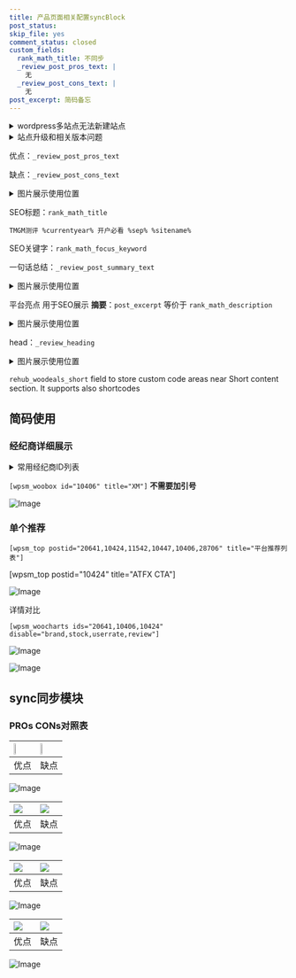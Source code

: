 ```yaml
---
title: 产品页面相关配置syncBlock
post_status: 
skip_file: yes
comment_status: closed
custom_fields:
  rank_math_title: 不同步
  _review_post_pros_text: |
    无
  _review_post_cons_text: |
    无
post_excerpt: 简码备忘
---
```

<details><summary>wordpress多站点无法新建站点</summary>

<li>和报错需要清理cookies一样的原因</li>
<li>wp-config.php里面<code>define( 'SUBDOMAIN_INSTALL', false );//子域名安装</code></li>
<li>新建子站点是用<code>define( 'SUBDOMAIN_INSTALL', true);//子域名安装</code> 完成以后，改成<code>false</code></li>
</details>

<details><summary>站点升级和相关版本问题</summary>

<p>wordpress：5.9.9
woocommerce：7.5.1
出现问题的地方：主题选项里面>><strong>Product layout >>compact style</strong></p>
<p>如何出现没有用过的字段 导致无法保存。先导出配置 然后进行修改，后面再次恢复即可。</p>
<p>出现部分字段无法显示时，需要返回默认布局后，对产品进行保存就好了。</p>
<p></p>
</details>

优点：`_review_post_pros_text`

缺点：`_review_post_cons_text`

<details><summary>图片展示使用位置</summary>

<img src="https://prod-files-secure.s3.us-west-2.amazonaws.com/39ed1227-6d7d-4570-be36-9ccd4a2c4241/f51d3d83-55d4-4bdf-9604-f37ec77ab556/Untitled.png?X-Amz-Algorithm=AWS4-HMAC-SHA256&X-Amz-Content-Sha256=UNSIGNED-PAYLOAD&X-Amz-Credential=ASIAZI2LB4662PGD5DID%2F20250709%2Fus-west-2%2Fs3%2Faws4_request&X-Amz-Date=20250709T165517Z&X-Amz-Expires=3600&X-Amz-Security-Token=IQoJb3JpZ2luX2VjEKD%2F%2F%2F%2F%2F%2F%2F%2F%2F%2FwEaCXVzLXdlc3QtMiJGMEQCIBH0FEtMN39PAZ4JEfNOrAGcyybpv8ihrdqtSu5OTjIjAiBij3jMMXrCwQHamnfHGqfu6QkVPD2zbGE8DcY2nfMviCqIBAip%2F%2F%2F%2F%2F%2F%2F%2F%2F%2F8BEAAaDDYzNzQyMzE4MzgwNSIMKTLKFTyHfwYOZN4HKtwD7BSoJE2bZZURwqKsyjawoQise3dvO0EpsW3IHh3mcBW9NFm6tCnvy73YsK7oM%2BU0EMOuUgADSFnWArLzCtdiKeMyef%2FcBs4WdU%2B1einYRYAf7K48gwUldObQR8XVDrWK8vnxxmLQv4AFJLkmTMGsiebmN8w0jbsX59SepzAg%2F3yEfyaGc9miDh2%2BoUV%2Bc6AZEi9n2ThscvPPW%2B1Lf%2Fg7cMoySm%2B87VPECMtXcHXPa3lZvXNVeKN0UDNLoFWquj%2B88OFvGx5UyBg8b%2F1zXN6CfRbtIEhDHe66M0mWy%2B2XeVBUvi1LdVX%2ByOTHbksNEm2o9VaZ3beQxwYsLjNmNnf2Zs445KYFl41qS0aFYL5PiIPZwOytx5DMn0nvn6gsR%2FF0kW3zwVF4boJIVJ8RKw6ordoDmcKHGbvPppGzyMiMaja8iCdXyFH%2FCKO1ztCChP%2F0BcOPGN26EjXV2L7bGSlx%2FxcUGrx0BOTeSVpY3x6Dy2E6Vip52gDHzFOYyJEstBLal2S5d838DLsEmdfSJb5AL0r0Iva3iuP00gyRN4ekZRbVtP6UoPqEqHQD38vTuand7MjH4RqfhsxGNV9I0aeJ2NrpSG1UpNcEWzBsIHVQf%2F%2BJTB1WrSEJqtTi1Mgwlam6wwY6pgEqJ9VNCKsEf49X4owHDqCZ3BM7Z6YkantE5oZIsiGoJne27UVnmmskesJwQdWmrecUuZnh8hntmLjeU8pokbNjQPOD6PGRWHLru%2FKzJNvBiBJBkBqtp2Li093QqMxt18HZ%2B9zcXs3IYG0UP1Sxx2Nanj6KJIdECkmQPFaB6VUnsgeKeyLNpgs2Csv5fDYlwiiV6K8OmObFZ7onZha2I645NTd2Pgwx&X-Amz-Signature=6a9105284628e53830b58190566f9a649105bdd95347d091c70bf8d67b394ecc&X-Amz-SignedHeaders=host&x-amz-checksum-mode=ENABLED&x-id=GetObject" alt="Image">
</details>

SEO标题：`rank_math_title`

`TMGM测评 %currentyear% 开户必看 %sep% %sitename%`

SEO关键字：`rank_math_focus_keyword`

一句话总结：`_review_post_summary_text`

<details><summary>图片展示使用位置</summary>

<img src="https://prod-files-secure.s3.us-west-2.amazonaws.com/39ed1227-6d7d-4570-be36-9ccd4a2c4241/4b96a922-296c-4f4e-8630-d1c870cbce01/Untitled.png?X-Amz-Algorithm=AWS4-HMAC-SHA256&X-Amz-Content-Sha256=UNSIGNED-PAYLOAD&X-Amz-Credential=ASIAZI2LB466WZCIEK7A%2F20250709%2Fus-west-2%2Fs3%2Faws4_request&X-Amz-Date=20250709T165518Z&X-Amz-Expires=3600&X-Amz-Security-Token=IQoJb3JpZ2luX2VjEKD%2F%2F%2F%2F%2F%2F%2F%2F%2F%2FwEaCXVzLXdlc3QtMiJHMEUCIQCDSiVHqA7nhT98Vy1A2bK4%2Fy9iuqklKNEQ8lUhSEShuQIged6WxdpRQMg%2Fm1l3wFhKht171e3IyhutCMonZAI07%2BMqiAQIqf%2F%2F%2F%2F%2F%2F%2F%2F%2F%2FARAAGgw2Mzc0MjMxODM4MDUiDFL0A9QGmoe7ggk5byrcA2RwDr4dVZxBr8kO7zv2VcaVYJuwmLBAmnNWtxs01WOtpBBz1GOq0XJTXq%2FbWla3KYefAGJI1vDiPh6QBtvUt4qD2DyHhv2e9Eox7ctHpkHHK0l5G69taP5Kz4%2FRImDr0T88nS8MUqw8LJyc6f4r95zKEHy6Q9WlZDHgLDQpJJ22AGHf0%2BqqwsOpO4gUgeWqT%2B%2Fhxxq0aZ57Zj%2FS3IpF%2BtyLKiUcNhl1bEdG%2Fqe4ySY2fn38%2FfTdBeIjBnZha618JQLQhUgIv%2Bct7%2FAmTl6YDT9fbXaZlqlB0%2B4eC4z0%2BnLD3FGrT9PTDKWpGoDlV%2BvNtQhxTn%2F9rf9k%2FLt7g0K6dhAMi0Ne6UfDReo%2BeUuMUpMLAKqQ2pHxdrUlupSz26%2BFFxSKLewxslyJp6Od4Pen6vc3CKBIKrugaM3HwP%2FBdFTNH8yV1qsbw7YmZVbFX667b4lTr65Fyn1w96ouAV3n%2BnFZMk45vgNaa3w2%2Bnez8VTdWGIg0R%2FeA5CBMzmVDRMPIjdOA3xWPVB%2FUPmNnPnMhisgOQSuYmTSV1WLDccxuGsJPpMl2LSZ1fJxJAGo8xyDlVOsdIfM7grCr4TxXrswewCK9%2FKLwVdal08IeJffLcGtxB%2Bg1mfajpLYbmbZMKCqusMGOqUBGcgB5pCnpmf%2BzHdKviImTwjaBTmmbD0dDqriuCTL0411Cfss84yo5Hn22j%2FpjDlBqBYPZa%2BZGfMBU8L8%2F6P7K1W3JgweXmiE7iHlppL4o7hn01GWodlByRjIE5enlgvZMJboEgf3FnvQ8GaHXlKxbQPzk0ZbBTiiUJmhn0PEsKiJzKxFqpdix8aKIo7FK5HAQH609pxgcyV%2Fr1zEgX%2B0PdvS7Utc&X-Amz-Signature=2dd542534068eb64272773ce1c3c85229992aa661d6257dd751c1c69e1c569ed&X-Amz-SignedHeaders=host&x-amz-checksum-mode=ENABLED&x-id=GetObject" alt="Image">
</details>

平台亮点 用于SEO展示 **摘要**：`post_excerpt`  等价于 `rank_math_description`

<details><summary>图片展示使用位置</summary>

<img src="https://prod-files-secure.s3.us-west-2.amazonaws.com/39ed1227-6d7d-4570-be36-9ccd4a2c4241/1ee11f63-b60a-4dfe-a7a7-d58ff23b5d88/Untitled.png?X-Amz-Algorithm=AWS4-HMAC-SHA256&X-Amz-Content-Sha256=UNSIGNED-PAYLOAD&X-Amz-Credential=ASIAZI2LB466QB4EAGA3%2F20250709%2Fus-west-2%2Fs3%2Faws4_request&X-Amz-Date=20250709T165518Z&X-Amz-Expires=3600&X-Amz-Security-Token=IQoJb3JpZ2luX2VjEKD%2F%2F%2F%2F%2F%2F%2F%2F%2F%2FwEaCXVzLXdlc3QtMiJGMEQCIHpiLurDiguwsWCwqVpnvTfyfPCSO87uoqh0%2FBOz9sNZAiBEMlvZaWxfg15LRe1AUtYgBAIJnabBHyqo382huby01CqIBAip%2F%2F%2F%2F%2F%2F%2F%2F%2F%2F8BEAAaDDYzNzQyMzE4MzgwNSIM3995pWegSJqZzW7TKtwDrd9vnrIUiht%2B7R2nT492pEFqqUa%2BZOM%2FEGuM2g6zCO15s5dKfZWNDK3LUL4pYCmnAMFZRz9ThrMEPz%2Fp1ReS8PXM0LJoBFtGg2S%2BeshEEOpb9UlZyHZ7x656LWyYJjR7DMo%2BVXc8rfKwKL1e0JIigOgbvE49zpTqLfDD31R7lDU3chOZqUSMOZuBUsvGFO4q62akMuR7BdDi7p0AX0ObnxMucK8mMHYRX%2BOGrAvXsd4kzFCoLYowtwWT8IANV%2FKd0T1b2Amm3csvp9rpYri1AMLTLBZ0rmRt5GWb03XrSvEuFEbww%2By6ub0natccmPO7eEQTX5ob5kH2oMyUfTD%2FD81w21hUpcmBdUhPAbDxtsiBXO9K2Pv8flOKiOryS5Save0ZXEO5tpr0YiiTX4Hlv6G3w2zXWDMK4UoEsXNbHflF%2BRZAdvvhGxpAlXBhxv6JJDFWixuZ8uxFvE4W%2BRq%2BC6A9h0ZJNMgqWMrwsGuJVhtL0Wz%2BYk0Y1rA3LONVdEusjQV%2FlNhDS18PAOCic7Bt9t6m%2BDnTJd35dciMnp4EnVH%2B0W4H%2Fjbx0l4%2BFBdgo7bVBPhcZDzm%2FIAa6So5gpcRmj%2B%2BQ3oOJAjcQ7tNtEd0HYDialPWVuQ%2BJ7qM1Igwoqq6wwY6pgE1xrUoffVUF1shM90j3ZgRpoBos1RPy23Woa%2FsfF4ntYvinb0EUiIW4%2FiyomlT3L4kkea5cNE5%2FBhGIDfCgF4eb5V3KhnRuz%2BnE66PDPGqZ0RPtWylG6xjkglat2DpLmGAqXrTJ8k3yrQUwQcy%2BmXH%2FuG33ESFDg51bumwyMYSxezS8YU9THaKszgZansKLakAc27Ne04P%2BUXnNdjfDMv%2BtwbUXtYf&X-Amz-Signature=f5ab15e63e4ae35ef353264d7759726db8f4c484e38536b836fa4ed8f64d2a4f&X-Amz-SignedHeaders=host&x-amz-checksum-mode=ENABLED&x-id=GetObject" alt="Image">
<img src="https://prod-files-secure.s3.us-west-2.amazonaws.com/39ed1227-6d7d-4570-be36-9ccd4a2c4241/ad4118b5-78d8-4fbe-801e-3b29b5d99c01/Untitled.png?X-Amz-Algorithm=AWS4-HMAC-SHA256&X-Amz-Content-Sha256=UNSIGNED-PAYLOAD&X-Amz-Credential=ASIAZI2LB466QB4EAGA3%2F20250709%2Fus-west-2%2Fs3%2Faws4_request&X-Amz-Date=20250709T165518Z&X-Amz-Expires=3600&X-Amz-Security-Token=IQoJb3JpZ2luX2VjEKD%2F%2F%2F%2F%2F%2F%2F%2F%2F%2FwEaCXVzLXdlc3QtMiJGMEQCIHpiLurDiguwsWCwqVpnvTfyfPCSO87uoqh0%2FBOz9sNZAiBEMlvZaWxfg15LRe1AUtYgBAIJnabBHyqo382huby01CqIBAip%2F%2F%2F%2F%2F%2F%2F%2F%2F%2F8BEAAaDDYzNzQyMzE4MzgwNSIM3995pWegSJqZzW7TKtwDrd9vnrIUiht%2B7R2nT492pEFqqUa%2BZOM%2FEGuM2g6zCO15s5dKfZWNDK3LUL4pYCmnAMFZRz9ThrMEPz%2Fp1ReS8PXM0LJoBFtGg2S%2BeshEEOpb9UlZyHZ7x656LWyYJjR7DMo%2BVXc8rfKwKL1e0JIigOgbvE49zpTqLfDD31R7lDU3chOZqUSMOZuBUsvGFO4q62akMuR7BdDi7p0AX0ObnxMucK8mMHYRX%2BOGrAvXsd4kzFCoLYowtwWT8IANV%2FKd0T1b2Amm3csvp9rpYri1AMLTLBZ0rmRt5GWb03XrSvEuFEbww%2By6ub0natccmPO7eEQTX5ob5kH2oMyUfTD%2FD81w21hUpcmBdUhPAbDxtsiBXO9K2Pv8flOKiOryS5Save0ZXEO5tpr0YiiTX4Hlv6G3w2zXWDMK4UoEsXNbHflF%2BRZAdvvhGxpAlXBhxv6JJDFWixuZ8uxFvE4W%2BRq%2BC6A9h0ZJNMgqWMrwsGuJVhtL0Wz%2BYk0Y1rA3LONVdEusjQV%2FlNhDS18PAOCic7Bt9t6m%2BDnTJd35dciMnp4EnVH%2B0W4H%2Fjbx0l4%2BFBdgo7bVBPhcZDzm%2FIAa6So5gpcRmj%2B%2BQ3oOJAjcQ7tNtEd0HYDialPWVuQ%2BJ7qM1Igwoqq6wwY6pgE1xrUoffVUF1shM90j3ZgRpoBos1RPy23Woa%2FsfF4ntYvinb0EUiIW4%2FiyomlT3L4kkea5cNE5%2FBhGIDfCgF4eb5V3KhnRuz%2BnE66PDPGqZ0RPtWylG6xjkglat2DpLmGAqXrTJ8k3yrQUwQcy%2BmXH%2FuG33ESFDg51bumwyMYSxezS8YU9THaKszgZansKLakAc27Ne04P%2BUXnNdjfDMv%2BtwbUXtYf&X-Amz-Signature=138355093411f0b29e78afe706ab45abce285b9c0b4f6a9259d499e9738f58b7&X-Amz-SignedHeaders=host&x-amz-checksum-mode=ENABLED&x-id=GetObject" alt="Image">
<img src="https://prod-files-secure.s3.us-west-2.amazonaws.com/39ed1227-6d7d-4570-be36-9ccd4a2c4241/a38cf7c9-a79c-4b64-9e94-13589fe0758b/Untitled.png?X-Amz-Algorithm=AWS4-HMAC-SHA256&X-Amz-Content-Sha256=UNSIGNED-PAYLOAD&X-Amz-Credential=ASIAZI2LB466QB4EAGA3%2F20250709%2Fus-west-2%2Fs3%2Faws4_request&X-Amz-Date=20250709T165518Z&X-Amz-Expires=3600&X-Amz-Security-Token=IQoJb3JpZ2luX2VjEKD%2F%2F%2F%2F%2F%2F%2F%2F%2F%2FwEaCXVzLXdlc3QtMiJGMEQCIHpiLurDiguwsWCwqVpnvTfyfPCSO87uoqh0%2FBOz9sNZAiBEMlvZaWxfg15LRe1AUtYgBAIJnabBHyqo382huby01CqIBAip%2F%2F%2F%2F%2F%2F%2F%2F%2F%2F8BEAAaDDYzNzQyMzE4MzgwNSIM3995pWegSJqZzW7TKtwDrd9vnrIUiht%2B7R2nT492pEFqqUa%2BZOM%2FEGuM2g6zCO15s5dKfZWNDK3LUL4pYCmnAMFZRz9ThrMEPz%2Fp1ReS8PXM0LJoBFtGg2S%2BeshEEOpb9UlZyHZ7x656LWyYJjR7DMo%2BVXc8rfKwKL1e0JIigOgbvE49zpTqLfDD31R7lDU3chOZqUSMOZuBUsvGFO4q62akMuR7BdDi7p0AX0ObnxMucK8mMHYRX%2BOGrAvXsd4kzFCoLYowtwWT8IANV%2FKd0T1b2Amm3csvp9rpYri1AMLTLBZ0rmRt5GWb03XrSvEuFEbww%2By6ub0natccmPO7eEQTX5ob5kH2oMyUfTD%2FD81w21hUpcmBdUhPAbDxtsiBXO9K2Pv8flOKiOryS5Save0ZXEO5tpr0YiiTX4Hlv6G3w2zXWDMK4UoEsXNbHflF%2BRZAdvvhGxpAlXBhxv6JJDFWixuZ8uxFvE4W%2BRq%2BC6A9h0ZJNMgqWMrwsGuJVhtL0Wz%2BYk0Y1rA3LONVdEusjQV%2FlNhDS18PAOCic7Bt9t6m%2BDnTJd35dciMnp4EnVH%2B0W4H%2Fjbx0l4%2BFBdgo7bVBPhcZDzm%2FIAa6So5gpcRmj%2B%2BQ3oOJAjcQ7tNtEd0HYDialPWVuQ%2BJ7qM1Igwoqq6wwY6pgE1xrUoffVUF1shM90j3ZgRpoBos1RPy23Woa%2FsfF4ntYvinb0EUiIW4%2FiyomlT3L4kkea5cNE5%2FBhGIDfCgF4eb5V3KhnRuz%2BnE66PDPGqZ0RPtWylG6xjkglat2DpLmGAqXrTJ8k3yrQUwQcy%2BmXH%2FuG33ESFDg51bumwyMYSxezS8YU9THaKszgZansKLakAc27Ne04P%2BUXnNdjfDMv%2BtwbUXtYf&X-Amz-Signature=69c9cfe125316eaefd7cf671276214990c992b922291c3812cf0756714cfa76b&X-Amz-SignedHeaders=host&x-amz-checksum-mode=ENABLED&x-id=GetObject" alt="Image">
<img src="https://prod-files-secure.s3.us-west-2.amazonaws.com/39ed1227-6d7d-4570-be36-9ccd4a2c4241/7da6fc1e-d2ac-42ae-8c75-cb5749aa18f6/Untitled.png?X-Amz-Algorithm=AWS4-HMAC-SHA256&X-Amz-Content-Sha256=UNSIGNED-PAYLOAD&X-Amz-Credential=ASIAZI2LB466QB4EAGA3%2F20250709%2Fus-west-2%2Fs3%2Faws4_request&X-Amz-Date=20250709T165518Z&X-Amz-Expires=3600&X-Amz-Security-Token=IQoJb3JpZ2luX2VjEKD%2F%2F%2F%2F%2F%2F%2F%2F%2F%2FwEaCXVzLXdlc3QtMiJGMEQCIHpiLurDiguwsWCwqVpnvTfyfPCSO87uoqh0%2FBOz9sNZAiBEMlvZaWxfg15LRe1AUtYgBAIJnabBHyqo382huby01CqIBAip%2F%2F%2F%2F%2F%2F%2F%2F%2F%2F8BEAAaDDYzNzQyMzE4MzgwNSIM3995pWegSJqZzW7TKtwDrd9vnrIUiht%2B7R2nT492pEFqqUa%2BZOM%2FEGuM2g6zCO15s5dKfZWNDK3LUL4pYCmnAMFZRz9ThrMEPz%2Fp1ReS8PXM0LJoBFtGg2S%2BeshEEOpb9UlZyHZ7x656LWyYJjR7DMo%2BVXc8rfKwKL1e0JIigOgbvE49zpTqLfDD31R7lDU3chOZqUSMOZuBUsvGFO4q62akMuR7BdDi7p0AX0ObnxMucK8mMHYRX%2BOGrAvXsd4kzFCoLYowtwWT8IANV%2FKd0T1b2Amm3csvp9rpYri1AMLTLBZ0rmRt5GWb03XrSvEuFEbww%2By6ub0natccmPO7eEQTX5ob5kH2oMyUfTD%2FD81w21hUpcmBdUhPAbDxtsiBXO9K2Pv8flOKiOryS5Save0ZXEO5tpr0YiiTX4Hlv6G3w2zXWDMK4UoEsXNbHflF%2BRZAdvvhGxpAlXBhxv6JJDFWixuZ8uxFvE4W%2BRq%2BC6A9h0ZJNMgqWMrwsGuJVhtL0Wz%2BYk0Y1rA3LONVdEusjQV%2FlNhDS18PAOCic7Bt9t6m%2BDnTJd35dciMnp4EnVH%2B0W4H%2Fjbx0l4%2BFBdgo7bVBPhcZDzm%2FIAa6So5gpcRmj%2B%2BQ3oOJAjcQ7tNtEd0HYDialPWVuQ%2BJ7qM1Igwoqq6wwY6pgE1xrUoffVUF1shM90j3ZgRpoBos1RPy23Woa%2FsfF4ntYvinb0EUiIW4%2FiyomlT3L4kkea5cNE5%2FBhGIDfCgF4eb5V3KhnRuz%2BnE66PDPGqZ0RPtWylG6xjkglat2DpLmGAqXrTJ8k3yrQUwQcy%2BmXH%2FuG33ESFDg51bumwyMYSxezS8YU9THaKszgZansKLakAc27Ne04P%2BUXnNdjfDMv%2BtwbUXtYf&X-Amz-Signature=d71f5922645709da426b0e226abce9b0b604e15cb5078abae72fec4dc4e080d0&X-Amz-SignedHeaders=host&x-amz-checksum-mode=ENABLED&x-id=GetObject" alt="Image">
<img src="https://prod-files-secure.s3.us-west-2.amazonaws.com/39ed1227-6d7d-4570-be36-9ccd4a2c4241/7e97f40a-eaee-47f5-b2f9-475f96808fa7/Untitled.png?X-Amz-Algorithm=AWS4-HMAC-SHA256&X-Amz-Content-Sha256=UNSIGNED-PAYLOAD&X-Amz-Credential=ASIAZI2LB466QB4EAGA3%2F20250709%2Fus-west-2%2Fs3%2Faws4_request&X-Amz-Date=20250709T165518Z&X-Amz-Expires=3600&X-Amz-Security-Token=IQoJb3JpZ2luX2VjEKD%2F%2F%2F%2F%2F%2F%2F%2F%2F%2FwEaCXVzLXdlc3QtMiJGMEQCIHpiLurDiguwsWCwqVpnvTfyfPCSO87uoqh0%2FBOz9sNZAiBEMlvZaWxfg15LRe1AUtYgBAIJnabBHyqo382huby01CqIBAip%2F%2F%2F%2F%2F%2F%2F%2F%2F%2F8BEAAaDDYzNzQyMzE4MzgwNSIM3995pWegSJqZzW7TKtwDrd9vnrIUiht%2B7R2nT492pEFqqUa%2BZOM%2FEGuM2g6zCO15s5dKfZWNDK3LUL4pYCmnAMFZRz9ThrMEPz%2Fp1ReS8PXM0LJoBFtGg2S%2BeshEEOpb9UlZyHZ7x656LWyYJjR7DMo%2BVXc8rfKwKL1e0JIigOgbvE49zpTqLfDD31R7lDU3chOZqUSMOZuBUsvGFO4q62akMuR7BdDi7p0AX0ObnxMucK8mMHYRX%2BOGrAvXsd4kzFCoLYowtwWT8IANV%2FKd0T1b2Amm3csvp9rpYri1AMLTLBZ0rmRt5GWb03XrSvEuFEbww%2By6ub0natccmPO7eEQTX5ob5kH2oMyUfTD%2FD81w21hUpcmBdUhPAbDxtsiBXO9K2Pv8flOKiOryS5Save0ZXEO5tpr0YiiTX4Hlv6G3w2zXWDMK4UoEsXNbHflF%2BRZAdvvhGxpAlXBhxv6JJDFWixuZ8uxFvE4W%2BRq%2BC6A9h0ZJNMgqWMrwsGuJVhtL0Wz%2BYk0Y1rA3LONVdEusjQV%2FlNhDS18PAOCic7Bt9t6m%2BDnTJd35dciMnp4EnVH%2B0W4H%2Fjbx0l4%2BFBdgo7bVBPhcZDzm%2FIAa6So5gpcRmj%2B%2BQ3oOJAjcQ7tNtEd0HYDialPWVuQ%2BJ7qM1Igwoqq6wwY6pgE1xrUoffVUF1shM90j3ZgRpoBos1RPy23Woa%2FsfF4ntYvinb0EUiIW4%2FiyomlT3L4kkea5cNE5%2FBhGIDfCgF4eb5V3KhnRuz%2BnE66PDPGqZ0RPtWylG6xjkglat2DpLmGAqXrTJ8k3yrQUwQcy%2BmXH%2FuG33ESFDg51bumwyMYSxezS8YU9THaKszgZansKLakAc27Ne04P%2BUXnNdjfDMv%2BtwbUXtYf&X-Amz-Signature=570c8e2f5db3888742cec61fb8378bd73e3a391edc42fd68949e86a320bd4880&X-Amz-SignedHeaders=host&x-amz-checksum-mode=ENABLED&x-id=GetObject" alt="Image">
</details>

head：`_review_heading`

<details><summary>图片展示使用位置</summary>

<img src="https://prod-files-secure.s3.us-west-2.amazonaws.com/39ed1227-6d7d-4570-be36-9ccd4a2c4241/3a4650ad-9887-415c-889a-edd51fa54f27/Untitled.png?X-Amz-Algorithm=AWS4-HMAC-SHA256&X-Amz-Content-Sha256=UNSIGNED-PAYLOAD&X-Amz-Credential=ASIAZI2LB4663CEWSUEI%2F20250709%2Fus-west-2%2Fs3%2Faws4_request&X-Amz-Date=20250709T165518Z&X-Amz-Expires=3600&X-Amz-Security-Token=IQoJb3JpZ2luX2VjEKD%2F%2F%2F%2F%2F%2F%2F%2F%2F%2FwEaCXVzLXdlc3QtMiJHMEUCIQDCZMT%2BE4%2BkNQN%2FRUg4A0rnserXdsNmBWebYW7UkDs81wIgJ6KTKnQAX%2FqGLzaYMY2jEVrLtYyk%2FB%2FTHoYHr3tGkYoqiAQIqf%2F%2F%2F%2F%2F%2F%2F%2F%2F%2FARAAGgw2Mzc0MjMxODM4MDUiDDeqmjsnuulqmTVGIyrcAwfF1xOi3jKXVwJJlFsexaxZf%2BLkv7pARVEzqCe5b%2BvBEhELvCTNRfVBAv2ANmOf%2BsrmUS5UJVtqN1iEaOs6GHY%2FWibNKCAK3%2Bn8%2BqL0cE2TRCQum5%2F%2BEWydWUnOp7RaGkzhqlFV%2FFMOvhYRaVT4LJz90eh98ZnFeAw5wH9TgZP8ouRjlk8m9oDeq7LzDRizgQHL9LXlV6u%2BfeeOseWOeHUbinNvJp8W015Z3voUSOcyYnIcA4WrWElVNRTvtkgJqQ7j32OShqT2Uo2DhqMsBHoktF8YTM0izHxtdps5Iar9ld6idYUKAWxMO618e7CGfwV9L4B7ZdADhnWY7Dk3UiplTX7yhtSkHGbtv1k6%2FbusJ1PqayxXxoXYSDIRbNc0ELP8%2FGrpYAHctYM5leCzsujRbS6O4BCWdsL%2FaY9lED9mERUkqVYfwti3ZUdatGEN5FdsYl181rQSWHCKvfBFAojpvsZgZf%2FJGt2LJt5KEJOfQ1N8Y0tzRG0DNyzOWQY9k0y3N0XphEinAOFQt%2B2YmVrkUJd3OFUt6lnd%2BfE7sT8nbXw%2BL5y%2FzQ95cP3y6JIf%2FfJgfwL77f0rgQ9aoDTdmI2HQbOqqPqyLG900izcmTleDeEacUDUGhTbSDShMLupusMGOqUB%2FeSdKTMJy24a3C%2FENDlQG3Gqff5uxRTbUfZ3X05Gigx2rrQ5xsMmQC6VzbHHcC2s1yoRuLAqoSG7tQQqbdjSV4m1wZqnkzTaCDOGL1lWpH5uoCwcGJfra9B2EpLhvtJODmLn55wvcJlJylBHqYVbm%2F6oJKJxo%2B28ERhc2Y7pWu136FtdQYB3mhjYg1Atu3%2FrFZz%2BD2pUxDvH91NnV201vZ6s7%2FId&X-Amz-Signature=d60d8f8b650892653081075729f76b227fd8f45e52148cc898797da263d93182&X-Amz-SignedHeaders=host&x-amz-checksum-mode=ENABLED&x-id=GetObject" alt="Image">
</details>

`rehub_woodeals_short`	field to store custom code areas near Short content section. It supports also shortcodes



## 简码使用

### 经纪商详细展示

<details><summary>常用经纪商ID列表</summary>

<pre><code class="php">嘉盛 ===> 20641  [wpsm_woobox id="20641" title="嘉盛"]
易信easymarkets ===> 11542  [wpsm_woobox id="11542" title="易信easymarkets"]
ATFX外汇 ===> 10424  [wpsm_woobox id="10424" title="ATFX"]
XM ===> 10406  [wpsm_woobox id="10406" title="XM"]
TMGM ===> 29622  [wpsm_woobox id="29622" title="TMGM"]
HYCM ===> 10447  [wpsm_woobox id="10447" title="HYCM"]
fpmarkets澳福外汇 ===> 20639  [wpsm_woobox id="20639" title="fpmarkets澳福外汇"]</code></pre>
</details>

`[wpsm_woobox id="10406" title="XM"]` **不需要加引号**

![Image](https://prod-files-secure.s3.us-west-2.amazonaws.com/39ed1227-6d7d-4570-be36-9ccd4a2c4241/4f898f9d-0fa7-4e43-acd3-ac6bc7be575a/Untitled.png?X-Amz-Algorithm=AWS4-HMAC-SHA256&X-Amz-Content-Sha256=UNSIGNED-PAYLOAD&X-Amz-Credential=ASIAZI2LB466WTQ5OGRE%2F20250709%2Fus-west-2%2Fs3%2Faws4_request&X-Amz-Date=20250709T165516Z&X-Amz-Expires=3600&X-Amz-Security-Token=IQoJb3JpZ2luX2VjEKD%2F%2F%2F%2F%2F%2F%2F%2F%2F%2FwEaCXVzLXdlc3QtMiJHMEUCIBEFlQGNAsX7lUnOR7weiobToeEK%2FqKQLWErUhZ%2FXxbQAiEA0pva4QJoh1J26%2FUMZZgq3kV18PS1ziWgewuJ0pQ4LXwqiAQIqf%2F%2F%2F%2F%2F%2F%2F%2F%2F%2FARAAGgw2Mzc0MjMxODM4MDUiDPPoGCOM1DH4usU%2FlCrcA5Fx9xsob3RqHWWqvmmSkXJcFFtualeRx7ceLrYUquwFTGi0WnJpVnAHwqjqglkNBdXawB74puX8iIHV82g5TalJim17gB0lSAqa30GqpUgybpjCQcF1Gk661g86EJQ8QhhZL4uDmgYUHisJUQkoGUE1x2exKnT%2F4nliYuX0q2fX%2B%2FVbgYkxnk3ToS6H60qLWT5%2F3z6X0GRewgfzV1%2BiraZvEg4YB3GQ6E%2FgXXreHZ7tURdUB4ZzbGbLwFGg2AOkZ9%2BuUJpDpFcbpn1h03OULJ6oMAVu7pKNZCtT6bDo7q6czh%2BscV4fZCtlKlqitcLDWgk4vC9I0LvKlYi9NeypksAH%2FcIEgt6s6exMQC8JYoO6JQCuNCAn5sMBdcxuOyMXI2YzeRcc%2Bj3Z5XVlTEtKPmFDZZ4e4qwF36UdQdafnuvlhLJumDSPnICzzu1vc%2Bh6CFst0erdD1YGRHym1Dgusp3SdrqE%2Bb%2B80lxnd43pWEYudJ4ud6U8ufVpfjkiL2PQk7y4OsQbPvL7sV8XRxiyLP50RBvMYbICYA%2FBTB7lvCIjPUefbu9JymvK%2BWu0R%2BXExqD81LivleRVGMAoVAKxz7LgFDp7VynFIcZU4SUxS6amxcIpYP1sjbi%2BCX%2FdMP6ousMGOqUBCsmMF6XYSsTH4PW48blOAkRoobjYtw%2Fl81IMt879TomF6T1YU3S1thanCSEF37B9Teavf5x2l7jrIwPXul%2FJ35STIfL3X5RYo5XuOtwJuQDMwfjtOLYue5BJKyaCQZf9ZYBS5UNrO0P%2FdSqiW3dEExC9w6qXMVc6PdQ0ZzWtRS6kXkp64yQd9YjsKI30A8xgMXr%2FBK1B8wA8dRYnNzXeMaPOze9C&X-Amz-Signature=1d61e4e2c9f554a02b25fba59290c426b1907959eea5f83ded5dcd246f372884&X-Amz-SignedHeaders=host&x-amz-checksum-mode=ENABLED&x-id=GetObject)

### 单个推荐
`[wpsm_top postid="20641,10424,11542,10447,10406,28706" title="平台推荐列表"]`

[wpsm_top postid="10424" title="ATFX CTA"]

![Image](https://prod-files-secure.s3.us-west-2.amazonaws.com/39ed1227-6d7d-4570-be36-9ccd4a2c4241/5ac620dc-51a8-48b6-b55d-91f47299193c/Untitled.png?X-Amz-Algorithm=AWS4-HMAC-SHA256&X-Amz-Content-Sha256=UNSIGNED-PAYLOAD&X-Amz-Credential=ASIAZI2LB466WTQ5OGRE%2F20250709%2Fus-west-2%2Fs3%2Faws4_request&X-Amz-Date=20250709T165516Z&X-Amz-Expires=3600&X-Amz-Security-Token=IQoJb3JpZ2luX2VjEKD%2F%2F%2F%2F%2F%2F%2F%2F%2F%2FwEaCXVzLXdlc3QtMiJHMEUCIBEFlQGNAsX7lUnOR7weiobToeEK%2FqKQLWErUhZ%2FXxbQAiEA0pva4QJoh1J26%2FUMZZgq3kV18PS1ziWgewuJ0pQ4LXwqiAQIqf%2F%2F%2F%2F%2F%2F%2F%2F%2F%2FARAAGgw2Mzc0MjMxODM4MDUiDPPoGCOM1DH4usU%2FlCrcA5Fx9xsob3RqHWWqvmmSkXJcFFtualeRx7ceLrYUquwFTGi0WnJpVnAHwqjqglkNBdXawB74puX8iIHV82g5TalJim17gB0lSAqa30GqpUgybpjCQcF1Gk661g86EJQ8QhhZL4uDmgYUHisJUQkoGUE1x2exKnT%2F4nliYuX0q2fX%2B%2FVbgYkxnk3ToS6H60qLWT5%2F3z6X0GRewgfzV1%2BiraZvEg4YB3GQ6E%2FgXXreHZ7tURdUB4ZzbGbLwFGg2AOkZ9%2BuUJpDpFcbpn1h03OULJ6oMAVu7pKNZCtT6bDo7q6czh%2BscV4fZCtlKlqitcLDWgk4vC9I0LvKlYi9NeypksAH%2FcIEgt6s6exMQC8JYoO6JQCuNCAn5sMBdcxuOyMXI2YzeRcc%2Bj3Z5XVlTEtKPmFDZZ4e4qwF36UdQdafnuvlhLJumDSPnICzzu1vc%2Bh6CFst0erdD1YGRHym1Dgusp3SdrqE%2Bb%2B80lxnd43pWEYudJ4ud6U8ufVpfjkiL2PQk7y4OsQbPvL7sV8XRxiyLP50RBvMYbICYA%2FBTB7lvCIjPUefbu9JymvK%2BWu0R%2BXExqD81LivleRVGMAoVAKxz7LgFDp7VynFIcZU4SUxS6amxcIpYP1sjbi%2BCX%2FdMP6ousMGOqUBCsmMF6XYSsTH4PW48blOAkRoobjYtw%2Fl81IMt879TomF6T1YU3S1thanCSEF37B9Teavf5x2l7jrIwPXul%2FJ35STIfL3X5RYo5XuOtwJuQDMwfjtOLYue5BJKyaCQZf9ZYBS5UNrO0P%2FdSqiW3dEExC9w6qXMVc6PdQ0ZzWtRS6kXkp64yQd9YjsKI30A8xgMXr%2FBK1B8wA8dRYnNzXeMaPOze9C&X-Amz-Signature=15bbf7a890f09e690d0936fa8177fc0589cccc51a2158be7e29b89e4b7917bc9&X-Amz-SignedHeaders=host&x-amz-checksum-mode=ENABLED&x-id=GetObject)

详情对比

`[wpsm_woocharts ids="20641,10406,10424" disable="brand,stock,userrate,review"]`

![Image](https://prod-files-secure.s3.us-west-2.amazonaws.com/39ed1227-6d7d-4570-be36-9ccd4a2c4241/bf3ba45f-b9f3-4295-8aef-b4a495fd25f4/Untitled.png?X-Amz-Algorithm=AWS4-HMAC-SHA256&X-Amz-Content-Sha256=UNSIGNED-PAYLOAD&X-Amz-Credential=ASIAZI2LB466WTQ5OGRE%2F20250709%2Fus-west-2%2Fs3%2Faws4_request&X-Amz-Date=20250709T165517Z&X-Amz-Expires=3600&X-Amz-Security-Token=IQoJb3JpZ2luX2VjEKD%2F%2F%2F%2F%2F%2F%2F%2F%2F%2FwEaCXVzLXdlc3QtMiJHMEUCIBEFlQGNAsX7lUnOR7weiobToeEK%2FqKQLWErUhZ%2FXxbQAiEA0pva4QJoh1J26%2FUMZZgq3kV18PS1ziWgewuJ0pQ4LXwqiAQIqf%2F%2F%2F%2F%2F%2F%2F%2F%2F%2FARAAGgw2Mzc0MjMxODM4MDUiDPPoGCOM1DH4usU%2FlCrcA5Fx9xsob3RqHWWqvmmSkXJcFFtualeRx7ceLrYUquwFTGi0WnJpVnAHwqjqglkNBdXawB74puX8iIHV82g5TalJim17gB0lSAqa30GqpUgybpjCQcF1Gk661g86EJQ8QhhZL4uDmgYUHisJUQkoGUE1x2exKnT%2F4nliYuX0q2fX%2B%2FVbgYkxnk3ToS6H60qLWT5%2F3z6X0GRewgfzV1%2BiraZvEg4YB3GQ6E%2FgXXreHZ7tURdUB4ZzbGbLwFGg2AOkZ9%2BuUJpDpFcbpn1h03OULJ6oMAVu7pKNZCtT6bDo7q6czh%2BscV4fZCtlKlqitcLDWgk4vC9I0LvKlYi9NeypksAH%2FcIEgt6s6exMQC8JYoO6JQCuNCAn5sMBdcxuOyMXI2YzeRcc%2Bj3Z5XVlTEtKPmFDZZ4e4qwF36UdQdafnuvlhLJumDSPnICzzu1vc%2Bh6CFst0erdD1YGRHym1Dgusp3SdrqE%2Bb%2B80lxnd43pWEYudJ4ud6U8ufVpfjkiL2PQk7y4OsQbPvL7sV8XRxiyLP50RBvMYbICYA%2FBTB7lvCIjPUefbu9JymvK%2BWu0R%2BXExqD81LivleRVGMAoVAKxz7LgFDp7VynFIcZU4SUxS6amxcIpYP1sjbi%2BCX%2FdMP6ousMGOqUBCsmMF6XYSsTH4PW48blOAkRoobjYtw%2Fl81IMt879TomF6T1YU3S1thanCSEF37B9Teavf5x2l7jrIwPXul%2FJ35STIfL3X5RYo5XuOtwJuQDMwfjtOLYue5BJKyaCQZf9ZYBS5UNrO0P%2FdSqiW3dEExC9w6qXMVc6PdQ0ZzWtRS6kXkp64yQd9YjsKI30A8xgMXr%2FBK1B8wA8dRYnNzXeMaPOze9C&X-Amz-Signature=33e25d8ebf44f1890d24177f0e37067c72412652c3b4d74c9730de5921ab1476&X-Amz-SignedHeaders=host&x-amz-checksum-mode=ENABLED&x-id=GetObject)

![Image](https://prod-files-secure.s3.us-west-2.amazonaws.com/39ed1227-6d7d-4570-be36-9ccd4a2c4241/30bc56ef-f383-4b48-9768-2ebc9e436ec0/Untitled.png?X-Amz-Algorithm=AWS4-HMAC-SHA256&X-Amz-Content-Sha256=UNSIGNED-PAYLOAD&X-Amz-Credential=ASIAZI2LB466WTQ5OGRE%2F20250709%2Fus-west-2%2Fs3%2Faws4_request&X-Amz-Date=20250709T165517Z&X-Amz-Expires=3600&X-Amz-Security-Token=IQoJb3JpZ2luX2VjEKD%2F%2F%2F%2F%2F%2F%2F%2F%2F%2FwEaCXVzLXdlc3QtMiJHMEUCIBEFlQGNAsX7lUnOR7weiobToeEK%2FqKQLWErUhZ%2FXxbQAiEA0pva4QJoh1J26%2FUMZZgq3kV18PS1ziWgewuJ0pQ4LXwqiAQIqf%2F%2F%2F%2F%2F%2F%2F%2F%2F%2FARAAGgw2Mzc0MjMxODM4MDUiDPPoGCOM1DH4usU%2FlCrcA5Fx9xsob3RqHWWqvmmSkXJcFFtualeRx7ceLrYUquwFTGi0WnJpVnAHwqjqglkNBdXawB74puX8iIHV82g5TalJim17gB0lSAqa30GqpUgybpjCQcF1Gk661g86EJQ8QhhZL4uDmgYUHisJUQkoGUE1x2exKnT%2F4nliYuX0q2fX%2B%2FVbgYkxnk3ToS6H60qLWT5%2F3z6X0GRewgfzV1%2BiraZvEg4YB3GQ6E%2FgXXreHZ7tURdUB4ZzbGbLwFGg2AOkZ9%2BuUJpDpFcbpn1h03OULJ6oMAVu7pKNZCtT6bDo7q6czh%2BscV4fZCtlKlqitcLDWgk4vC9I0LvKlYi9NeypksAH%2FcIEgt6s6exMQC8JYoO6JQCuNCAn5sMBdcxuOyMXI2YzeRcc%2Bj3Z5XVlTEtKPmFDZZ4e4qwF36UdQdafnuvlhLJumDSPnICzzu1vc%2Bh6CFst0erdD1YGRHym1Dgusp3SdrqE%2Bb%2B80lxnd43pWEYudJ4ud6U8ufVpfjkiL2PQk7y4OsQbPvL7sV8XRxiyLP50RBvMYbICYA%2FBTB7lvCIjPUefbu9JymvK%2BWu0R%2BXExqD81LivleRVGMAoVAKxz7LgFDp7VynFIcZU4SUxS6amxcIpYP1sjbi%2BCX%2FdMP6ousMGOqUBCsmMF6XYSsTH4PW48blOAkRoobjYtw%2Fl81IMt879TomF6T1YU3S1thanCSEF37B9Teavf5x2l7jrIwPXul%2FJ35STIfL3X5RYo5XuOtwJuQDMwfjtOLYue5BJKyaCQZf9ZYBS5UNrO0P%2FdSqiW3dEExC9w6qXMVc6PdQ0ZzWtRS6kXkp64yQd9YjsKI30A8xgMXr%2FBK1B8wA8dRYnNzXeMaPOze9C&X-Amz-Signature=b0f5aea5ffe7a9d59256eeb8e05f45fd1821bf53677f6183a92cbae0fc23ff92&X-Amz-SignedHeaders=host&x-amz-checksum-mode=ENABLED&x-id=GetObject)

## sync同步模块

### PROs CONs对照表

| <img src="https://cdn.ifttt.fun/gh/jarlin8/OSS@main/icons/customize/pros.svg" height="auto" width="37.3%"> | <img src="https://cdn.ifttt.fun/gh/jarlin8/OSS@main/icons/customize/cons.svg" height="auto" width="28.8%"> |
| :--- | :--- |
| 优点 | 缺点 |

![Image](https://prod-files-secure.s3.us-west-2.amazonaws.com/39ed1227-6d7d-4570-be36-9ccd4a2c4241/8742b755-dfb5-4004-9a5f-d6e561664bd8/Untitled.png?X-Amz-Algorithm=AWS4-HMAC-SHA256&X-Amz-Content-Sha256=UNSIGNED-PAYLOAD&X-Amz-Credential=ASIAZI2LB466WTQ5OGRE%2F20250709%2Fus-west-2%2Fs3%2Faws4_request&X-Amz-Date=20250709T165517Z&X-Amz-Expires=3600&X-Amz-Security-Token=IQoJb3JpZ2luX2VjEKD%2F%2F%2F%2F%2F%2F%2F%2F%2F%2FwEaCXVzLXdlc3QtMiJHMEUCIBEFlQGNAsX7lUnOR7weiobToeEK%2FqKQLWErUhZ%2FXxbQAiEA0pva4QJoh1J26%2FUMZZgq3kV18PS1ziWgewuJ0pQ4LXwqiAQIqf%2F%2F%2F%2F%2F%2F%2F%2F%2F%2FARAAGgw2Mzc0MjMxODM4MDUiDPPoGCOM1DH4usU%2FlCrcA5Fx9xsob3RqHWWqvmmSkXJcFFtualeRx7ceLrYUquwFTGi0WnJpVnAHwqjqglkNBdXawB74puX8iIHV82g5TalJim17gB0lSAqa30GqpUgybpjCQcF1Gk661g86EJQ8QhhZL4uDmgYUHisJUQkoGUE1x2exKnT%2F4nliYuX0q2fX%2B%2FVbgYkxnk3ToS6H60qLWT5%2F3z6X0GRewgfzV1%2BiraZvEg4YB3GQ6E%2FgXXreHZ7tURdUB4ZzbGbLwFGg2AOkZ9%2BuUJpDpFcbpn1h03OULJ6oMAVu7pKNZCtT6bDo7q6czh%2BscV4fZCtlKlqitcLDWgk4vC9I0LvKlYi9NeypksAH%2FcIEgt6s6exMQC8JYoO6JQCuNCAn5sMBdcxuOyMXI2YzeRcc%2Bj3Z5XVlTEtKPmFDZZ4e4qwF36UdQdafnuvlhLJumDSPnICzzu1vc%2Bh6CFst0erdD1YGRHym1Dgusp3SdrqE%2Bb%2B80lxnd43pWEYudJ4ud6U8ufVpfjkiL2PQk7y4OsQbPvL7sV8XRxiyLP50RBvMYbICYA%2FBTB7lvCIjPUefbu9JymvK%2BWu0R%2BXExqD81LivleRVGMAoVAKxz7LgFDp7VynFIcZU4SUxS6amxcIpYP1sjbi%2BCX%2FdMP6ousMGOqUBCsmMF6XYSsTH4PW48blOAkRoobjYtw%2Fl81IMt879TomF6T1YU3S1thanCSEF37B9Teavf5x2l7jrIwPXul%2FJ35STIfL3X5RYo5XuOtwJuQDMwfjtOLYue5BJKyaCQZf9ZYBS5UNrO0P%2FdSqiW3dEExC9w6qXMVc6PdQ0ZzWtRS6kXkp64yQd9YjsKI30A8xgMXr%2FBK1B8wA8dRYnNzXeMaPOze9C&X-Amz-Signature=bd02044591428afc2cd3f35737747371ad893879417c22b6fa11276db0b85cb2&X-Amz-SignedHeaders=host&x-amz-checksum-mode=ENABLED&x-id=GetObject)

| <img src="https://cdn.ifttt.fun/gh/jarlin8/OSS@main/icons/customize/pros1.svg" height="auto"> | <img src="https://cdn.ifttt.fun/gh/jarlin8/OSS@main/icons/customize/cons1.svg" height="auto"> |
| :--- | :--- |
| 优点 | 缺点 |

![Image](https://prod-files-secure.s3.us-west-2.amazonaws.com/39ed1227-6d7d-4570-be36-9ccd4a2c4241/806358f8-c9c4-4e17-bb35-c6c76a5397a5/Untitled.png?X-Amz-Algorithm=AWS4-HMAC-SHA256&X-Amz-Content-Sha256=UNSIGNED-PAYLOAD&X-Amz-Credential=ASIAZI2LB466WTQ5OGRE%2F20250709%2Fus-west-2%2Fs3%2Faws4_request&X-Amz-Date=20250709T165517Z&X-Amz-Expires=3600&X-Amz-Security-Token=IQoJb3JpZ2luX2VjEKD%2F%2F%2F%2F%2F%2F%2F%2F%2F%2FwEaCXVzLXdlc3QtMiJHMEUCIBEFlQGNAsX7lUnOR7weiobToeEK%2FqKQLWErUhZ%2FXxbQAiEA0pva4QJoh1J26%2FUMZZgq3kV18PS1ziWgewuJ0pQ4LXwqiAQIqf%2F%2F%2F%2F%2F%2F%2F%2F%2F%2FARAAGgw2Mzc0MjMxODM4MDUiDPPoGCOM1DH4usU%2FlCrcA5Fx9xsob3RqHWWqvmmSkXJcFFtualeRx7ceLrYUquwFTGi0WnJpVnAHwqjqglkNBdXawB74puX8iIHV82g5TalJim17gB0lSAqa30GqpUgybpjCQcF1Gk661g86EJQ8QhhZL4uDmgYUHisJUQkoGUE1x2exKnT%2F4nliYuX0q2fX%2B%2FVbgYkxnk3ToS6H60qLWT5%2F3z6X0GRewgfzV1%2BiraZvEg4YB3GQ6E%2FgXXreHZ7tURdUB4ZzbGbLwFGg2AOkZ9%2BuUJpDpFcbpn1h03OULJ6oMAVu7pKNZCtT6bDo7q6czh%2BscV4fZCtlKlqitcLDWgk4vC9I0LvKlYi9NeypksAH%2FcIEgt6s6exMQC8JYoO6JQCuNCAn5sMBdcxuOyMXI2YzeRcc%2Bj3Z5XVlTEtKPmFDZZ4e4qwF36UdQdafnuvlhLJumDSPnICzzu1vc%2Bh6CFst0erdD1YGRHym1Dgusp3SdrqE%2Bb%2B80lxnd43pWEYudJ4ud6U8ufVpfjkiL2PQk7y4OsQbPvL7sV8XRxiyLP50RBvMYbICYA%2FBTB7lvCIjPUefbu9JymvK%2BWu0R%2BXExqD81LivleRVGMAoVAKxz7LgFDp7VynFIcZU4SUxS6amxcIpYP1sjbi%2BCX%2FdMP6ousMGOqUBCsmMF6XYSsTH4PW48blOAkRoobjYtw%2Fl81IMt879TomF6T1YU3S1thanCSEF37B9Teavf5x2l7jrIwPXul%2FJ35STIfL3X5RYo5XuOtwJuQDMwfjtOLYue5BJKyaCQZf9ZYBS5UNrO0P%2FdSqiW3dEExC9w6qXMVc6PdQ0ZzWtRS6kXkp64yQd9YjsKI30A8xgMXr%2FBK1B8wA8dRYnNzXeMaPOze9C&X-Amz-Signature=625e691fbc7d0ea484f2dd63b18eeeba93aabdf9704c9e97dd98489c20f8ba16&X-Amz-SignedHeaders=host&x-amz-checksum-mode=ENABLED&x-id=GetObject)

| <img src="https://cdn.ifttt.fun/gh/jarlin8/OSS@main/icons/customize/pros2.svg" height="auto"> | <img src="https://cdn.ifttt.fun/gh/jarlin8/OSS@main/icons/customize/cons2.svg" height="auto"> |
| :--- | :--- |
| 优点 | 缺点 |

![Image](https://prod-files-secure.s3.us-west-2.amazonaws.com/39ed1227-6d7d-4570-be36-9ccd4a2c4241/a9245ec9-70dd-4005-b534-0d54315fc5f3/Untitled.png?X-Amz-Algorithm=AWS4-HMAC-SHA256&X-Amz-Content-Sha256=UNSIGNED-PAYLOAD&X-Amz-Credential=ASIAZI2LB466WTQ5OGRE%2F20250709%2Fus-west-2%2Fs3%2Faws4_request&X-Amz-Date=20250709T165517Z&X-Amz-Expires=3600&X-Amz-Security-Token=IQoJb3JpZ2luX2VjEKD%2F%2F%2F%2F%2F%2F%2F%2F%2F%2FwEaCXVzLXdlc3QtMiJHMEUCIBEFlQGNAsX7lUnOR7weiobToeEK%2FqKQLWErUhZ%2FXxbQAiEA0pva4QJoh1J26%2FUMZZgq3kV18PS1ziWgewuJ0pQ4LXwqiAQIqf%2F%2F%2F%2F%2F%2F%2F%2F%2F%2FARAAGgw2Mzc0MjMxODM4MDUiDPPoGCOM1DH4usU%2FlCrcA5Fx9xsob3RqHWWqvmmSkXJcFFtualeRx7ceLrYUquwFTGi0WnJpVnAHwqjqglkNBdXawB74puX8iIHV82g5TalJim17gB0lSAqa30GqpUgybpjCQcF1Gk661g86EJQ8QhhZL4uDmgYUHisJUQkoGUE1x2exKnT%2F4nliYuX0q2fX%2B%2FVbgYkxnk3ToS6H60qLWT5%2F3z6X0GRewgfzV1%2BiraZvEg4YB3GQ6E%2FgXXreHZ7tURdUB4ZzbGbLwFGg2AOkZ9%2BuUJpDpFcbpn1h03OULJ6oMAVu7pKNZCtT6bDo7q6czh%2BscV4fZCtlKlqitcLDWgk4vC9I0LvKlYi9NeypksAH%2FcIEgt6s6exMQC8JYoO6JQCuNCAn5sMBdcxuOyMXI2YzeRcc%2Bj3Z5XVlTEtKPmFDZZ4e4qwF36UdQdafnuvlhLJumDSPnICzzu1vc%2Bh6CFst0erdD1YGRHym1Dgusp3SdrqE%2Bb%2B80lxnd43pWEYudJ4ud6U8ufVpfjkiL2PQk7y4OsQbPvL7sV8XRxiyLP50RBvMYbICYA%2FBTB7lvCIjPUefbu9JymvK%2BWu0R%2BXExqD81LivleRVGMAoVAKxz7LgFDp7VynFIcZU4SUxS6amxcIpYP1sjbi%2BCX%2FdMP6ousMGOqUBCsmMF6XYSsTH4PW48blOAkRoobjYtw%2Fl81IMt879TomF6T1YU3S1thanCSEF37B9Teavf5x2l7jrIwPXul%2FJ35STIfL3X5RYo5XuOtwJuQDMwfjtOLYue5BJKyaCQZf9ZYBS5UNrO0P%2FdSqiW3dEExC9w6qXMVc6PdQ0ZzWtRS6kXkp64yQd9YjsKI30A8xgMXr%2FBK1B8wA8dRYnNzXeMaPOze9C&X-Amz-Signature=d09a7cf6bc892037e40bc1060bb72a536758f34284c8aeea05ca5caa74623b11&X-Amz-SignedHeaders=host&x-amz-checksum-mode=ENABLED&x-id=GetObject)

| <img src="https://cdn.ifttt.fun/gh/jarlin8/OSS@main/icons/customize/pros3.svg" height="auto"> | <img src="https://cdn.ifttt.fun/gh/jarlin8/OSS@main/icons/customize/cons3.svg" height="auto"> |
| :--- | :--- |
| 优点 | 缺点 |

![Image](https://prod-files-secure.s3.us-west-2.amazonaws.com/39ed1227-6d7d-4570-be36-9ccd4a2c4241/e1e580a2-2e5c-4780-9ff4-19c318fc2284/Untitled.png?X-Amz-Algorithm=AWS4-HMAC-SHA256&X-Amz-Content-Sha256=UNSIGNED-PAYLOAD&X-Amz-Credential=ASIAZI2LB466WTQ5OGRE%2F20250709%2Fus-west-2%2Fs3%2Faws4_request&X-Amz-Date=20250709T165517Z&X-Amz-Expires=3600&X-Amz-Security-Token=IQoJb3JpZ2luX2VjEKD%2F%2F%2F%2F%2F%2F%2F%2F%2F%2FwEaCXVzLXdlc3QtMiJHMEUCIBEFlQGNAsX7lUnOR7weiobToeEK%2FqKQLWErUhZ%2FXxbQAiEA0pva4QJoh1J26%2FUMZZgq3kV18PS1ziWgewuJ0pQ4LXwqiAQIqf%2F%2F%2F%2F%2F%2F%2F%2F%2F%2FARAAGgw2Mzc0MjMxODM4MDUiDPPoGCOM1DH4usU%2FlCrcA5Fx9xsob3RqHWWqvmmSkXJcFFtualeRx7ceLrYUquwFTGi0WnJpVnAHwqjqglkNBdXawB74puX8iIHV82g5TalJim17gB0lSAqa30GqpUgybpjCQcF1Gk661g86EJQ8QhhZL4uDmgYUHisJUQkoGUE1x2exKnT%2F4nliYuX0q2fX%2B%2FVbgYkxnk3ToS6H60qLWT5%2F3z6X0GRewgfzV1%2BiraZvEg4YB3GQ6E%2FgXXreHZ7tURdUB4ZzbGbLwFGg2AOkZ9%2BuUJpDpFcbpn1h03OULJ6oMAVu7pKNZCtT6bDo7q6czh%2BscV4fZCtlKlqitcLDWgk4vC9I0LvKlYi9NeypksAH%2FcIEgt6s6exMQC8JYoO6JQCuNCAn5sMBdcxuOyMXI2YzeRcc%2Bj3Z5XVlTEtKPmFDZZ4e4qwF36UdQdafnuvlhLJumDSPnICzzu1vc%2Bh6CFst0erdD1YGRHym1Dgusp3SdrqE%2Bb%2B80lxnd43pWEYudJ4ud6U8ufVpfjkiL2PQk7y4OsQbPvL7sV8XRxiyLP50RBvMYbICYA%2FBTB7lvCIjPUefbu9JymvK%2BWu0R%2BXExqD81LivleRVGMAoVAKxz7LgFDp7VynFIcZU4SUxS6amxcIpYP1sjbi%2BCX%2FdMP6ousMGOqUBCsmMF6XYSsTH4PW48blOAkRoobjYtw%2Fl81IMt879TomF6T1YU3S1thanCSEF37B9Teavf5x2l7jrIwPXul%2FJ35STIfL3X5RYo5XuOtwJuQDMwfjtOLYue5BJKyaCQZf9ZYBS5UNrO0P%2FdSqiW3dEExC9w6qXMVc6PdQ0ZzWtRS6kXkp64yQd9YjsKI30A8xgMXr%2FBK1B8wA8dRYnNzXeMaPOze9C&X-Amz-Signature=69add7a99de40be2d79855004bb6e1c15595a84061a918d6c359c325c85cde0b&X-Amz-SignedHeaders=host&x-amz-checksum-mode=ENABLED&x-id=GetObject)